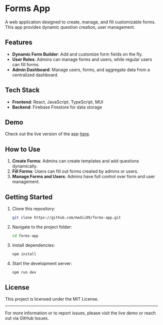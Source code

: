 # Forms App

A web application designed to create, manage, and fill customizable forms. This app provides dynamic
question creation, user management.

## Features

- **Dynamic Form Builder**: Add and customize form fields on the fly.
- **User Roles**: Admins can manage forms and users, while regular users can fill forms.
- **Admin Dashboard**: Manage users, forms, and aggregate data from a centralized dashboard.

## Tech Stack

- **Frontend**: React, JavaScript, TypeScript, MUI
- **Backend**: Firebase Firestore for data storage

## Demo

Check out the live version of the app [here](https://forms-app-5ddb9.web.app/).

## How to Use

1. **Create Forms**: Admins can create templates and add questions dynamically.
2. **Fill Forms**: Users can fill out forms created by admins or users.
3. **Manage Forms and Users**: Admins have full control over form and user management.

## Getting Started

1. Clone this repository:
   ```bash
   git clone https://github.com/madii09/forms-app.git
   ```
2. Navigate to the project folder:
   ```bash
   cd forms-app
   ```
3. Install dependencies:
   ```bash
   npm install
   ```
4. Start the development server:
   ```bash
   npm run dev
   ```

## License

This project is licensed under the MIT License.

---

For more information or to report issues, please visit the live demo or reach out via GitHub Issues.
